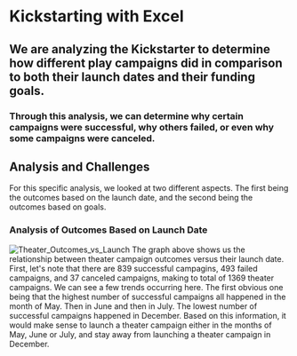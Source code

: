 # Kickstarting with Excel
## We are analyzing the Kickstarter to determine how different play campaigns did in comparison to both their launch dates and their funding goals. 
### Through this analysis, we can determine why certain campaigns were successful, why others failed, or even why some campaigns were canceled.
## Analysis and Challenges
For this specific analysis, we looked at two different aspects. The first being the outcomes based on the launch date, and the second being the outcomes based on goals.
### Analysis of Outcomes Based on Launch Date
![Theater_Outcomes_vs_Launch](https://user-images.githubusercontent.com/90796112/135516981-6a0c7629-9291-42f7-94eb-56a5eadf6b6e.png)
The graph above shows us the relationship between theater campaign outcomes versus their launch date. First, let's note that there are 839 successful campagins, 493 failed campaigns, and 37 canceled campaigns, making to total of 1369 theater campaigns. We can see a few trends occurring here. The first obvious one being that the highest number of successful campaigns all happened in the month of May. Then in June and then in July. The lowest number of successful campaigns happened in December. Based on this information, it would make sense to launch a theater campaign either in the months of May, June or July, and stay away from launching a theater campaign in December.
